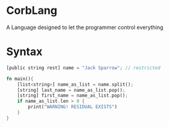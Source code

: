 # CorbLang
A Language designed to let the programmer control everything

# Syntax
```rs
[public string rest] name = "Jack Sparrow"; // restricted

fn main(){
    [list<string>] name_as_list = name.split();
    [string] last_name = name_as_list.pop();
    [string] first_name = name_as_list.pop();
    if name_as_list.len > 0 {
        print("WARNING! RESIDUAL EXISTS")
    }
}
```

